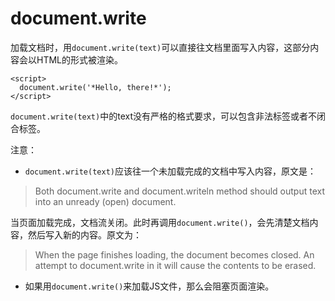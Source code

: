 # document.write

加载文档时，用```document.write(text)```可以直接往文档里面写入内容，这部分内容会以HTML的形式被渲染。

    <script>
      document.write('*Hello, there!*');
    </script>

```document.write(text)```中的text没有严格的格式要求，可以包含非法标签或者不闭合标签。

注意：

* ```document.write(text)```应该往一个未加载完成的文档中写入内容，原文是：


> Both document.write and document.writeln method should output text into an unready (open) document.

当页面加载完成，文档流关闭。此时再调用```document.write()```，会先清楚文档内容，然后写入新的内容。原文为：
> When the page finishes loading, the document becomes closed. An attempt to document.write in it will cause the contents to be erased.

* 如果用```document.write()```来加载JS文件，那么会阻塞页面渲染。